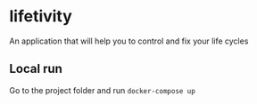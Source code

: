 # lifetivity
An application that will help you to control and fix your life cycles

## Local run
Go to the project folder and run `docker-compose up`
